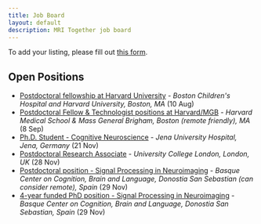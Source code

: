 ```yaml
--- 
title: Job Board
layout: default
description: MRI Together job board
--- 
```


<!-- # MRI Together Job board -->

To add your listing, please fill out [this form](https://forms.gle/3VR5hj6rkN6mc3tj6).


## Open Positions

- [Postdoctoral fellowship at Harvard University](/job_board_files/quin_job_Sila_Kurugol.pdf) - _Boston Children's Hospital and Harvard University, Boston, MA_ (10 Aug)
- [Postdoctoral Fellow & Technologist positions at Harvard/MGB](/job_board_files/HMS_MGH_Tatiana_Sitnikova.tiff) - _Harvard Medical School & Mass General Brigham, Boston (remote friendly), MA_ (8 Sep)
- [Ph.D. Student - Cognitive Neuroscience](/job_board_files/Adriana_Lucia_Ruiz_Rizzo.pdf) - _Jena University Hospital, Jena, Germany_ (21 Nov)
- [Postdoctoral Research Associate](/job_board_files/UCLCMI_heather_fitzke.pdf) - _University College London, London, UK_ (28 Nov)
- [Postdoctoral position - Signal Processing in Neuroimaging](/job_board_files/Postdoc_SPINgroup_2023_cesar_caballero.pdf) - _Basque Center on Cognition, Brain and Language, Donostia San Sebastian (can consider remote), Spain_ (29 Nov)
- [4-year funded PhD position - Signal Processing in Neuroimaging](/job_board_files/phd_SPINgroup_2023.pdf) - _Basque Center on Cognition, Brain and Language, Donostia San Sebastian, Spain_ (29 Nov)